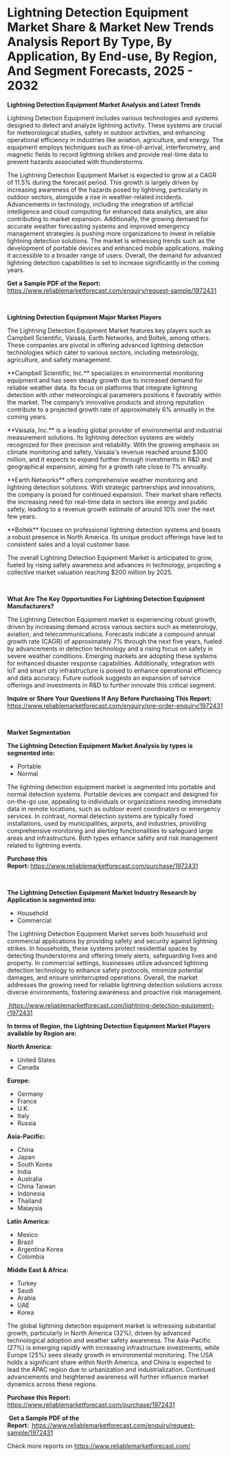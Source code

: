 <p><h1>Lightning Detection Equipment Market Share & Market New Trends Analysis Report By Type, By Application, By End-use, By Region, And Segment Forecasts, 2025 - 2032</h1></p><p><strong>Lightning Detection Equipment Market Analysis and Latest Trends</strong></p>
<p><p>Lightning Detection Equipment includes various technologies and systems designed to detect and analyze lightning activity. These systems are crucial for meteorological studies, safety in outdoor activities, and enhancing operational efficiency in industries like aviation, agriculture, and energy. The equipment employs techniques such as time-of-arrival, interferometry, and magnetic fields to record lightning strikes and provide real-time data to prevent hazards associated with thunderstorms.</p><p>The Lightning Detection Equipment Market is expected to grow at a CAGR of 11.5% during the forecast period. This growth is largely driven by increasing awareness of the hazards posed by lightning, particularly in outdoor sectors, alongside a rise in weather-related incidents. Advancements in technology, including the integration of artificial intelligence and cloud computing for enhanced data analytics, are also contributing to market expansion. Additionally, the growing demand for accurate weather forecasting systems and improved emergency management strategies is pushing more organizations to invest in reliable lightning detection solutions. The market is witnessing trends such as the development of portable devices and enhanced mobile applications, making it accessible to a broader range of users. Overall, the demand for advanced lightning detection capabilities is set to increase significantly in the coming years.</p></p>
<p><strong>Get a Sample PDF of the Report:&nbsp;</strong> <a href="https://www.reliablemarketforecast.com/enquiry/request-sample/1972431?utm_campaign=2235&utm_medium=2&utm_source=Github&utm_content=ia&utm_term=10042025&utm_id=lightning-detection-equipment">https://www.reliablemarketforecast.com/enquiry/request-sample/1972431</a></p>
<p>&nbsp;</p>
<p><strong>Lightning Detection Equipment Major Market Players</strong></p>
<p><p>The Lightning Detection Equipment Market features key players such as Campbell Scientific, Vaisala, Earth Networks, and Boltek, among others. These companies are pivotal in offering advanced lightning detection technologies which cater to various sectors, including meteorology, agriculture, and safety management.</p><p>**Campbell Scientific, Inc.** specializes in environmental monitoring equipment and has seen steady growth due to increased demand for reliable weather data. Its focus on platforms that integrate lightning detection with other meteorological parameters positions it favorably within the market. The company’s innovative products and strong reputation contribute to a projected growth rate of approximately 6% annually in the coming years.</p><p>**Vaisala, Inc.** is a leading global provider of environmental and industrial measurement solutions. Its lightning detection systems are widely recognized for their precision and reliability. With the growing emphasis on climate monitoring and safety, Vaisala's revenue reached around $300 million, and it expects to expand further through investments in R&D and geographical expansion, aiming for a growth rate close to 7% annually.</p><p>**Earth Networks** offers comprehensive weather monitoring and lightning detection solutions. With strategic partnerships and innovations, the company is poised for continued expansion. Their market share reflects the increasing need for real-time data in sectors like energy and public safety, leading to a revenue growth estimate of around 10% over the next few years.</p><p>**Boltek** focuses on professional lightning detection systems and boasts a robust presence in North America. Its unique product offerings have led to consistent sales and a loyal customer base.</p><p>The overall Lightning Detection Equipment Market is anticipated to grow, fueled by rising safety awareness and advances in technology, projecting a collective market valuation reaching $200 million by 2025.</p></p>
<p>&nbsp;</p>
<p><strong>What Are The Key Opportunities For Lightning Detection Equipment Manufacturers?</strong></p>
<p><p>The Lightning Detection Equipment market is experiencing robust growth, driven by increasing demand across various sectors such as meteorology, aviation, and telecommunications. Forecasts indicate a compound annual growth rate (CAGR) of approximately 7% through the next five years, fueled by advancements in detection technology and a rising focus on safety in severe weather conditions. Emerging markets are adopting these systems for enhanced disaster response capabilities. Additionally, integration with IoT and smart city infrastructure is poised to enhance operational efficiency and data accuracy. Future outlook suggests an expansion of service offerings and investments in R&D to further innovate this critical segment.</p></p>
<p><strong>Inquire or Share Your Questions If Any Before Purchasing This Report:</strong> <a href="https://www.reliablemarketforecast.com/enquiry/pre-order-enquiry/1972431?utm_campaign=2235&utm_medium=2&utm_source=Github&utm_content=ia&utm_term=10042025&utm_id=lightning-detection-equipment">https://www.reliablemarketforecast.com/enquiry/pre-order-enquiry/1972431</a></p>
<p>&nbsp;</p>
<p><strong>Market Segmentation</strong></p>
<p><strong>The Lightning Detection Equipment Market Analysis by types is segmented into:</strong></p>
<p><ul><li>Portable</li><li>Normal</li></ul></p>
<p><p>The lightning detection equipment market is segmented into portable and normal detection systems. Portable devices are compact and designed for on-the-go use, appealing to individuals or organizations needing immediate data in remote locations, such as outdoor event coordinators or emergency services. In contrast, normal detection systems are typically fixed installations, used by municipalities, airports, and industries, providing comprehensive monitoring and alerting functionalities to safeguard large areas and infrastructure. Both types enhance safety and risk management related to lightning events.</p></p>
<p><strong>Purchase this Report:&nbsp;</strong><a href="https://www.reliablemarketforecast.com/purchase/1972431?utm_campaign=2235&utm_medium=2&utm_source=Github&utm_content=ia&utm_term=10042025&utm_id=lightning-detection-equipment">https://www.reliablemarketforecast.com/purchase/1972431</a></p>
<p>&nbsp;</p>
<p><strong>The Lightning Detection Equipment Market Industry Research by Application is segmented into:</strong></p>
<p><ul><li>Household</li><li>Commercial</li></ul></p>
<p><p>The Lightning Detection Equipment Market serves both household and commercial applications by providing safety and security against lightning strikes. In households, these systems protect residential spaces by detecting thunderstorms and offering timely alerts, safeguarding lives and property. In commercial settings, businesses utilize advanced lightning detection technology to enhance safety protocols, minimize potential damages, and ensure uninterrupted operations. Overall, the market addresses the growing need for reliable lightning detection solutions across diverse environments, fostering awareness and proactive risk management.</p></p>
<p><a href="https://www.reliablemarketforecast.com/lightning-detection-equipment-r1972431?utm_campaign=2235&utm_medium=2&utm_source=Github&utm_content=ia&utm_term=10042025&utm_id=lightning-detection-equipment">&nbsp;https://www.reliablemarketforecast.com/lightning-detection-equipment-r1972431</a></p>
<p><strong>In terms of Region, the Lightning Detection Equipment Market Players available by Region are:</strong></p>
<p>
    <p> <strong> North America: </strong>
        <ul>
            <li>United States</li>
            <li>Canada</li>
        </ul>
        </p> 
    <p> <strong> Europe: </strong>
        <ul>
            <li>Germany</li>
            <li>France</li>
            <li>U.K.</li>
            <li>Italy</li>
            <li>Russia</li>
        </ul>
        </p> 
    <p> <strong> Asia-Pacific: </strong>
        <ul>
            <li>China</li>
            <li>Japan</li>
            <li>South Korea</li>
            <li>India</li>
            <li>Australia</li>
            <li>China Taiwan</li>
            <li>Indonesia</li>
            <li>Thailand</li>
            <li>Malaysia</li>
        </ul>
        </p> 
    <p> <strong> Latin America: </strong>
        <ul>
            <li>Mexico</li>
            <li>Brazil</li>
            <li>Argentina Korea</li>
            <li>Colombia</li>
        </ul>
        </p> 
    <p> <strong> Middle East & Africa: </strong>
        <ul>
            <li>Turkey</li>
            <li>Saudi</li>
            <li>Arabia</li>
            <li>UAE</li>
            <li>Korea</li>
        </ul>
    </p>
    </p>
<p><p>The global lightning detection equipment market is witnessing substantial growth, particularly in North America (32%), driven by advanced technological adoption and weather safety awareness. The Asia-Pacific (27%) is emerging rapidly with increasing infrastructure investments, while Europe (25%) sees steady growth in environmental monitoring. The USA holds a significant share within North America, and China is expected to lead the APAC region due to urbanization and industrialization. Continued advancements and heightened awareness will further influence market dynamics across these regions.</p></p>
<p><strong>Purchase this Report: </strong><a href="https://www.reliablemarketforecast.com/purchase/1972431?utm_campaign=2235&utm_medium=2&utm_source=Github&utm_content=ia&utm_term=10042025&utm_id=lightning-detection-equipment">https://www.reliablemarketforecast.com/purchase/1972431</a></p>
<p>&nbsp;<strong>Get a Sample PDF of the Report:&nbsp;&nbsp;</strong><a href="https://www.reliablemarketforecast.com/enquiry/request-sample/1972431?utm_campaign=2235&utm_medium=2&utm_source=Github&utm_content=ia&utm_term=10042025&utm_id=lightning-detection-equipment">https://www.reliablemarketforecast.com/enquiry/request-sample/1972431</a></p>
<p><strong></strong></p>
<p>Check more reports on <a href="https://www.reliablemarketforecast.com/?utm_campaign=2235&utm_medium=2&utm_source=Github&utm_content=ia&utm_term=10042025&utm_id=lightning-detection-equipment">https://www.reliablemarketforecast.com/</a></p>
